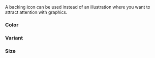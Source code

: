 A backing icon can be used instead of an illustration where you want to attract attention with graphics.

<!-- example(icon-item-default) -->

### Color

<!-- example(icon-item-color) -->

### Variant

<!-- example(icon-item-variant) -->

### Size

<!-- example(icon-item-size) -->
